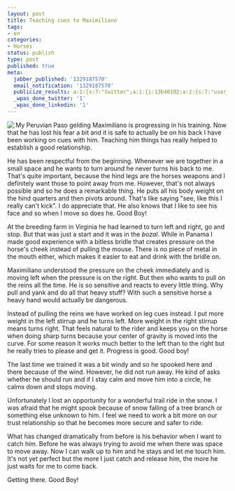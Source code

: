 ```yaml
---
layout: post
title: Teaching cues to Maximiliano
tags:
- en
categories:
- Horses
status: publish
type: post
published: true
meta:
  jabber_published: '1329187570'
  email_notification: '1329187570'
  publicize_results: a:1:{s:7:"twitter";a:1:{i:13640102;a:2:{s:7:"user_id";s:10:"snscaimito";s:7:"post_id";s:18:"169251055257923584";}}}
  _wpas_done_twitter: '1'
  _wpas_done_linkedin: '1'
---
```

<img src="http://stephanschwab.files.wordpress.com/2012/03/maximiliano.jpg" align="left"><p>My Peruvian Paso gelding Maximiliano is progressing in his training. Now that he has lost his fear a bit and it is safe to actually be on his back I have been working on cues with him. Teaching him things has really helped to establish a good relationship.</p>
<p>He has been respectful from the beginning. Whenever we are together in a small space and he wants to turn around he never turns his back to me. That's quite important, because the hind legs are the horses weapons and I definitely want those to point away from me. However, that's not always possible and so he does a remarkable thing. He puts all his body weight on the hind quarters and then pivots around. That's like saying "see, like this I really can't kick". I do appreciate that. He also knows that I like to see his face and so when I move so does he. Good Boy!</p>
<p>At the breeding farm in Virginia he had learned to turn left and right, go and stop. But that was just a start and it was in the <em>bozal</em>. While in Panama I made good experience with a bitless bridle that creates pressure on the horse's cheek instead of pulling the mouse. There is no piece of metal in the mouth either, which makes it easier to eat and drink with the bridle on.</p>
<p>Maximiliano understood the pressure on the cheek immediately and is moving left when the pressure is on the right. But then who wants to pull on the reins all the time. He is so sensitive and reacts to every little thing. Why pull and yank and do all that heavy stuff? With such a sensitive horse a heavy hand would actually be dangerous.</p>
<p>Instead of pulling the reins we have worked on leg cues instead. I put more weight in the left stirrup and he turns left. More weight in the right stirrup means turns right. That feels natural to the rider and keeps you on the horse when doing sharp turns because your center of gravity is moved into the curve. For some reason it works much better to the left than to the right but he really tries to please and get it. Progress is good. Good boy!</p>
<p>The last time we trained it was a bit windy and so he spooked here and there because of the wind. However, he did not run away. He kind of asks whether he should run and if I stay calm and move him into a circle, he calms down and stops moving.</p>
<p>Unfortunately I lost an opportunity for a wonderful trail ride in the snow. I was afraid that he might spook because of snow falling of a tree branch or something else unknown to him. I feel we need to work a bit more on our trust relationship so that he becomes more secure and safer to ride.</p>
<p>What has changed dramatically from before is his behavior when I want to catch him. Before he was always trying to avoid me when there was space to move away. Now I can walk up to him and he stays and let me touch him. It's not yet perfect but the more I just catch and release him, the more he just waits for me to come back.</p>
<p>Getting there. Good Boy!</p>
<p> </p>
